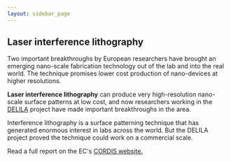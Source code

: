 ```yaml
---
layout: sidebar_page
---
```


## Laser interference lithography 

Two important breakthroughs by European researchers have brought an emerging nano-scale fabrication technology out of the lab and into the real world. The technique promises lower cost production of nano-devices at higher resolutions.
<!--break-->
**Laser interference lithography** can produce very high-resolution nano-scale surface patterns at low cost, and now researchers working in the [DELILA](http://www.delila.cf.ac.uk/) project have made important breakthroughs in the area.   
    
Interference lithography is a surface patterning technique that has generated enormous interest in labs across the world. But the DELILA project proved the technique could work on a commercial scale.  
  
Read a full report on the EC's [CORDIS website.](http://cordis.europa.eu/ictresults/index.cfm?section=news&tpl=article&BrowsingType=Features&ID=91271)